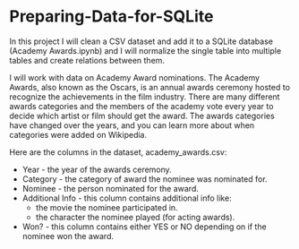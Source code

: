 # Preparing-Data-for-SQLite

In this project I will clean a CSV dataset and add it to a SQLite database (Academy Awards.ipynb) and I will normalize the single table into multiple tables and create relations between them.

I will work with data on Academy Award nominations. The Academy Awards, also known as the Oscars, is an annual awards ceremony hosted to recognize the achievements in the film industry. There are many different awards categories and the members of the academy vote every year to decide which artist or film should get the award. The awards categories have changed over the years, and you can learn more about when categories were added on Wikipedia.

Here are the columns in the dataset, academy_awards.csv:

  * Year - the year of the awards ceremony.
  * Category - the category of award the nominee was nominated for.
  * Nominee - the person nominated for the award.
  * Additional Info - this column contains additional info like:
    * the movie the nominee participated in.
    * the character the nominee played (for acting awards).
  * Won? - this column contains either YES or NO depending on if the nominee won the award.
  
  
